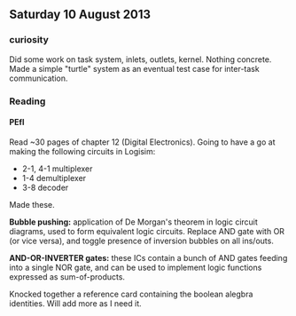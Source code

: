## Saturday 10 August 2013

### curiosity

Did some work on task system, inlets, outlets, kernel. Nothing concrete. Made a simple "turtle" system as an eventual test case for inter-task communication.

### Reading

#### PEfI

Read ~30 pages of chapter 12 (Digital Electronics). Going to have a go at making the following circuits in Logisim:

  * 2-1, 4-1 multiplexer
  * 1-4 demultiplexer
  * 3-8 decoder

Made these.

__Bubble pushing:__ application of De Morgan's theorem in logic circuit diagrams, used to form equivalent logic circuits. Replace AND gate with OR (or vice versa), and toggle presence of inversion bubbles on all ins/outs.

__AND-OR-INVERTER gates:__ these ICs contain a bunch of AND gates feeding into a single NOR gate, and can be used to implement logic functions expressed as sum-of-products.

Knocked together a reference card containing the boolean alegbra identities. Will add more as I need it.
